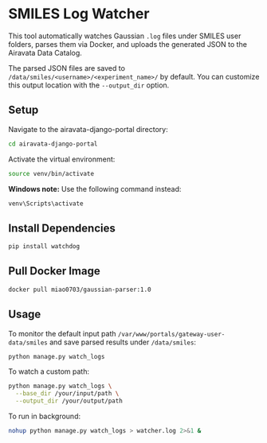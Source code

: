 # SMILES Log Watcher

This tool automatically watches Gaussian `.log` files under SMILES user folders, parses them via Docker, and uploads the generated JSON to the Airavata Data Catalog.

The parsed JSON files are saved to `/data/smiles/<username>/<experiment_name>/` by default. You can customize this output location with the `--output_dir` option.

## Setup

Navigate to the airavata-django-portal directory:

```bash
cd airavata-django-portal
```

Activate the virtual environment:

```bash
source venv/bin/activate
```

**Windows note:** Use the following command instead:

```bash
venv\Scripts\activate
```

## Install Dependencies

```bash
pip install watchdog
```

## Pull Docker Image

```bash
docker pull miao0703/gaussian-parser:1.0
```

## Usage

To monitor the default input path `/var/www/portals/gateway-user-data/smiles` and save parsed results under `/data/smiles`:
```bash
python manage.py watch_logs
```

To watch a custom path:

```bash
python manage.py watch_logs \
  --base_dir /your/input/path \
  --output_dir /your/output/path

```

To run in background:

```bash
nohup python manage.py watch_logs > watcher.log 2>&1 &
```